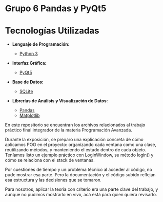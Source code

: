 # Grupo 6 Pandas y PyQt5
# Tecnologías Utilizadas



- **Lenguaje de Programación:**
  - [Python 3](https://www.python.org/)

- **Interfaz Gráfica:**
  - [PyQt5](https://riverbankcomputing.com/software/pyqt/intro) 

- **Base de Datos:**
  - [SQLite](https://www.sqlite.org/) 

- **Librerías de Análisis y Visualización de Datos:**

  - [Pandas](https://pandas.pydata.org/) 
  - [Matplotlib](https://matplotlib.org/)


En este repositorio se encuentran los archivos relacionados al trabajo práctico final integrador de la materia Programación Avanzada.

Durante la exposición, se preparo una explicación concreta de cómo aplicamos POO en el proyecto:
organizando cada ventana como una clase, reutilizando métodos, y manteniendo el estado dentro de cada objeto.
Teníamos listo un ejemplo práctico con LoginWindow, su método login() y cómo se relaciona con el stack de ventanas.

Por cuestiones de tiempo y un problema técnico al acceder al código, no pude mostrar esa parte.
Pero la documentación y el código subido reflejan esa estructura y las decisiones que se tomaron.

Para nosotros, aplicar la teoría con criterio era una parte clave del trabajo, y aunque no pudimos mostrarlo en vivo, acá está para quien quiera revisarlo.
